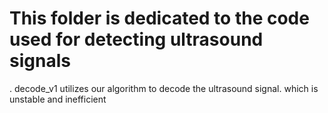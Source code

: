 # This folder is dedicated to the code used for detecting ultrasound signals
. decode_v1 utilizes our algorithm to decode the ultrasound signal. which is unstable and inefficient

